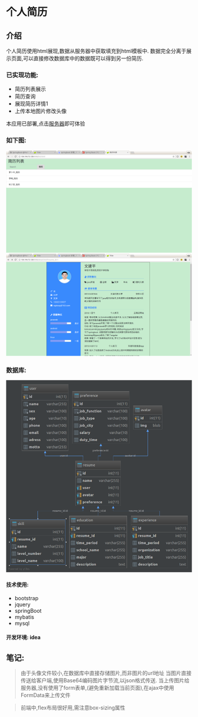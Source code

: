 # 个人简历

## 介绍

个人简历使用html展现,数据从服务器中获取填充到html模板中.
数据完全分离于展示页面,可以直接修改数据库中的数据既可以得到另一份简历.

### 已实现功能:
*  简历列表展示
*  简历查询
*  展现简历详情1
*  上传本地图片修改头像

本应用已部署,点击[服务器](http://104.194.75.128:8088/list.html)即可体验

### 如下图:

![list](intro/简历列表.png)
![detail](intro/主页面.png)

### 数据库:
![tables](intro/resume@localhost.png)

#### 技术使用:
* bootstrap
* jquery
* springBoot
* mybatis
* mysql

#### 开发环境:  idea

## 笔记:

> 由于头像文件较小,在数据库中直接存储图片,而非图片的url地址
当图片直接传送给客户端,使用Base64编码图片字节流,以json格式传送.
当上传图片给服务器,没有使用了form表单,(避免重新加载当前页面),在ajax中使用FormData来上传文件

>前端中,flex布局很好用,需注意box-sizing属性

